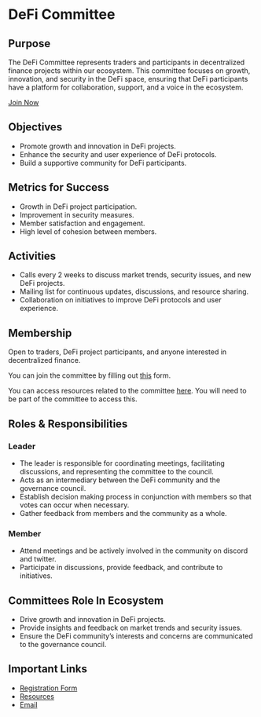 # DeFi Committee

## Purpose

The DeFi Committee represents traders and participants in decentralized finance projects within our ecosystem. This committee focuses on growth, innovation, and security in the DeFi space, ensuring that DeFi participants have a platform for collaboration, support, and a voice in the ecosystem.

[Join Now](https://forms.gle/zaN1ntVDwniGyFov8)

## Objectives

* Promote growth and innovation in DeFi projects.
* Enhance the security and user experience of DeFi protocols.
* Build a supportive community for DeFi participants.


## Metrics for Success

* Growth in DeFi project participation.
* Improvement in security measures.
* Member satisfaction and engagement.
* High level of cohesion between members.


## Activities

* Calls every 2 weeks to discuss market trends, security issues, and new DeFi projects.
* Mailing list for continuous updates, discussions, and resource sharing.
* Collaboration on initiatives to improve DeFi protocols and user experience.


## Membership

Open to traders, DeFi project participants, and anyone interested in decentralized finance.

You can join the committee by filling out [this](https://forms.gle/zaN1ntVDwniGyFov8) form.

You can access resources related to the committee [here](https://drive.google.com/drive/folders/1nhuWQNuKSn_TrqeuZnYqgwWIiKukvq5g?usp=sharing). You will need to be part of the committee to access this.


## Roles & Responsibilities


### Leader

* The leader is responsible for coordinating meetings, facilitating discussions, and representing the committee to the council.
* Acts as an intermediary between the DeFi community and the governance council.
* Establish decision making process in conjunction with members so that votes can occur when necessary.
* Gather feedback from members and the community as a whole.


### Member

* Attend meetings and be actively involved in the community on discord and twitter.
* Participate in discussions, provide feedback, and contribute to initiatives.


## Committees Role In Ecosystem

* Drive growth and innovation in DeFi projects.
* Provide insights and feedback on market trends and security issues.
* Ensure the DeFi community’s interests and concerns are communicated to the governance council.


## Important Links

* [Registration Form](https://forms.gle/zaN1ntVDwniGyFov8)
* [Resources](https://drive.google.com/drive/folders/1nhuWQNuKSn_TrqeuZnYqgwWIiKukvq5g?usp=sharing)
* [Email](mailto:defi-committee@voi.network)
